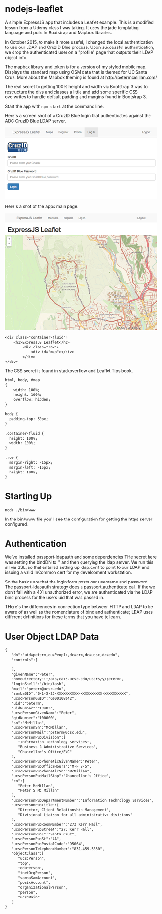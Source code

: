 # nodejs-leaflet
A simple ExpressJS app that includes a Leaflet example. This is a modified lesson from a Udemy class I was taking. It uses the jade templating language and pulls in Bootstrap and Mapbox libraries.

In October 2015, to make it more useful, I changed the local authentication to use our LDAP and CruzID Blue process. Upon successful authentication, we drop the authenticated user on a "profile" page that outputs their LDAP object info.

The mapbox library and token is for a version of my styled mobile map. Displays the standard map using OSM data that is themed for UC Santa Cruz. More about the Mapbox theming is found at http://petermcmillan.com/

The real secret to getting 100% height and width via Bootstrap 3 was to restructure the divs and classes a little and add some specific CSS overwrites to handle default padding and margins found in Bootstrap 3.

Start the app with ```npm start``` at the command line.

Here's a screen shot of a CruzID Blue login that authenticates against the ADC CruzID Blue LDAP server.

<img src="cruzid-blue-screenshot.png" alt="CruzID Blue mock up login page">

Here's a shot of the apps main page.

<img src="expressjs-leaflet.png" alt="ExpressJS Leaflet screen shot">


```
<div class="container-fluid">
	<h1>ExpressJS Leaflet</h1>
		<div class="row">
			<div id="map"></div>
		</div>
</div>
```

The CSS secret is found in stackoverflow and Leaflet Tips book.

```
html, body, #map
{
    width: 100%;
    height: 100%;
    overflow: hidden;
}

body {
  padding-top: 50px;
}

.container-fluid {
  height: 100%;
  width: 100%;
}

.row {
  margin-right: -15px;
  margin-left: -15px;
  height: 100%;
}
```

# Starting Up
```node ./bin/www```

In the bin/www file you'll see the configuration for getting the https server configured. 

# Authentication
We've installed passport-ldapauth and some dependencies THe secret here was setting the bindDN to '' and then querying the ldap server. We run this all via SSL, so that entailed setting up ldap.conf to point to our LDAP and issuing a valid InCommon cert for my development workstation. 

So the basics are that the login form posts our username and password. The passport-ldapauth strategy does a passport.authenticate call. If the we don't fail with a 401 unauthorized error, we are authenticated via the LDAP bind process for the users uid that was passed in.

THere's the differences in connection type between HTTP and LDAP to be aware of as well as the nomenclature of bind and authenticate; LDAP uses different definitions for these terms that you have to learn.

# User Object LDAP Data
```
{  
   "dn":"uid=peterm,ou=People,dc=crm,dc=ucsc,dc=edu",
   "controls":[  

   ],
   "givenName":"Peter",
   "homeDirectory":"/afs/cats.ucsc.edu/users/y/peterm",
   "loginShell":"/bin/bash",
   "mail":"peterm@ucsc.edu",
   "sambaSID":"S-1-5-21-XXXXXXXXXX-XXXXXXXXXX-XXXXXXXXXX",
   "ucscPersonGuID":"G000108642",
   "uid":"peterm",
   "uidNumber":"13403",
   "ucscPersonGivenName":"Peter",
   "gidNumber":"100000",
   "sn":"McMillan",
   "ucscPersonSn":"McMillan",
   "ucscPersonMail":"peterm@ucsc.edu",
   "ucscPersonPubDivision":[  
      "Information Technology Services",
      "Business & Administrative Services",
      "Chancellor's Office/EVC"
   ],
   "ucscPersonPubPhoneticGivenName":"Peter",
   "ucscPersonPubOfficeHours":"M-F 8-5",
   "ucscPersonPubPhoneticSn":"McMillan",
   "ucscPersonPubMailStop":"Chancellor's Office",
   "cn":[  
      "Peter McMillan",
      "Peter S Mc Millan"
   ],
   "ucscPersonPubDepartmentNumber":"Information Technology Services",
   "ucscPersonPubTitle":[  
      "Director, Client Relationship Management",
      "Divisional Liaison for all administrative divisions"
   ],
   "ucscPersonPubRoomNumber":"273 Kerr Hall",
   "ucscPersonPubStreet":"273 Kerr Hall",
   "ucscPersonPubL":"Santa Cruz",
   "ucscPersonPubSt":"CA",
   "ucscPersonPubPostalCode":"95064",
   "ucscPersonTelephoneNumber":"831-459-5830",
   "objectClass":[  
      "ucscPerson",
      "top",
      "eduPerson",
      "inetOrgPerson",
      "sambaSamAccount",
      "posixAccount",
      "organizationalPerson",
      "person",
      "ucscMain"
   ]
}
```


